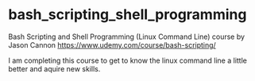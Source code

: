 # bash_scripting_shell_programming
Bash Scripting and Shell Programming (Linux Command Line) course by Jason Cannon
https://www.udemy.com/course/bash-scripting/

I am completing this course to get to know the linux command line a little better and aquire new skills.
